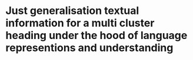 # Just generalisation textual information for a multi cluster heading under the hood of language representions and understanding
